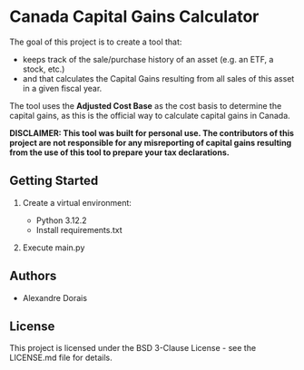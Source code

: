 # Canada Capital Gains Calculator
The goal of this project is to create a tool that:
- keeps track of the sale/purchase history of an asset (e.g. an ETF, a stock, etc.)
- and that calculates the Capital Gains resulting from all sales of this asset in a given fiscal year.

The tool uses the **Adjusted Cost Base** as the cost basis to determine the capital gains, as this is the official way to calculate capital gains in Canada.

**DISCLAIMER: This tool was built for personal use. The contributors of this project are not responsible for any misreporting of capital gains resulting from the use of this tool to prepare your tax declarations.**

## Getting Started

1. Create a virtual environment: 
    - Python 3.12.2
    - Install requirements.txt

1. Execute main.py

## Authors
- Alexandre Dorais

## License 
This project is licensed under the BSD 3-Clause License - see the LICENSE.md file for details.

